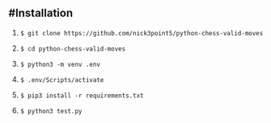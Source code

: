 #Installation
---
1) ``` $ git clone https://github.com/nick3point5/python-chess-valid-moves ```
2) ``` $ cd python-chess-valid-moves ```

3) ``` $ python3 -m venv .env ```

4) ``` $ .env/Scripts/activate ```

5) ``` $ pip3 install -r requirements.txt ```

6) ``` $ python3 test.py ```

